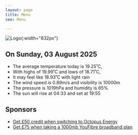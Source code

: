 ```yaml
---
layout: page
title: Menu
seo: Menu

---
```


![Logo](/images/logo.jpg){:width="832px"}

<!-- weather_marker starts -->
## On Sunday, 03 August 2025

- The average temperature today is 19.25˚C,
- With highs of 19.99˚C and lows of 18.71˚C,
- It may feel like 18.93˚C with light rain
- The wind speed is 0.89m/s and visibility is 10000m
- The pressure is 1019hPa and humidity is 65%
- The sun will rise at 04:33 and set at 19:55

<!-- weather_marker ends -->

## Sponsors

- [Get £50 credit when switching to Octopus Energy](https://bit.ly/3oD1nnS)
- [Get £75 when taking a 1000mb YouFibre broadband plan](https://aklam.io/91zWhU?)
